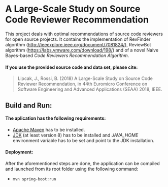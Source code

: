 # A Large-Scale Study on Source Code Reviewer Recommendation
This project deals with optimal recommendations of source code reviewers for open source projects. It contains the implementation of RevFinder algorithm (http://ieeexplore.ieee.org/document/7081824/), ReviewBot algorithm (https://labs.vmware.com/download/198/) and of a novel Naive Bayes-based <i>Code Reviewers Recommendation Algorithm</i>.

#### If you use the provided source code and data set, please cite:

> Lipcak, J., Rossi, B. (2018) A Large-Scale Study on Source Code Reviewer Recommendation, in 44th Euromicro Conference on Software Engineering and Advanced Applications (SEAA) 2018, IEEE.

## Build and Run:
#### The aplication has the following requirements:
* [Apache Maven](https://maven.apache.org/download.cgi) has to be installed.
* [JDK](http://www.oracle.com/technetwork/java/javase/downloads/jdk8-downloads-2133151.html) (at least version 8) has to be installed and <i>JAVA_HOME</i> environment variable has to be set and point to the JDK installation.
#### Deployment:
After the aforementioned steps are done, the application can be compiled and launched from its root folder using the following command:
* `mvn spring-boot:run`
